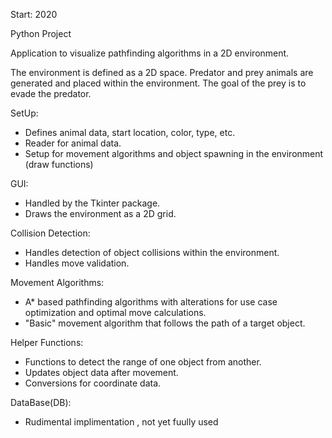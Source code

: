 Start: 2020

Python Project

Application to visualize pathfinding algorithms in a 2D environment.

The environment is defined as a 2D space. Predator and prey animals are generated and placed within the environment. The goal of the prey is to evade the predator.

SetUp:
- Defines animal data, start location, color, type, etc.
- Reader for animal data.
- Setup for movement algorithms and object spawning in the environment (draw functions)

GUI:
- Handled by the Tkinter package.
- Draws the environment as a 2D grid.

Collision Detection:
- Handles detection of object collisions within the environment.
- Handles move validation.

Movement  Algorithms:
- A* based pathfinding algorithms with alterations for use case optimization and optimal move calculations.
- "Basic" movement algorithm that follows the path of a target object.

Helper Functions:

- Functions to detect the range of one object from another.
- Updates object data after movement.
- Conversions for coordinate data.

DataBase(DB):
- Rudimental implimentation , not yet fuully used

